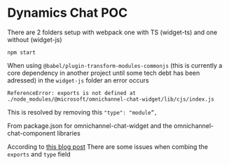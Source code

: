# Dynamics Chat POC

There are 2 folders setup with webpack one with TS (widget-ts) and one without (widget-js)

````
npm start
````

When using ```@babel/plugin-transform-modules-commonjs``` (this is currently a core dependency in another project until some tech debt has been adressed)
in the ```widget-js``` folder an error occurs

````
ReferenceError: exports is not defined at ./node_modules/@microsoft/omnichannel-chat-widget/lib/cjs/index.js
````

This is resolved by removing this ```"type": "module”,```

From package.json for omnichannel-chat-widget and the omnichannel-chat-component libraries

According to [this blog post](https://www.sensedeep.com/blog/posts/2021/how-to-create-single-source-npm-module.html) There are
some issues when combing the ```exports``` and ```type``` field